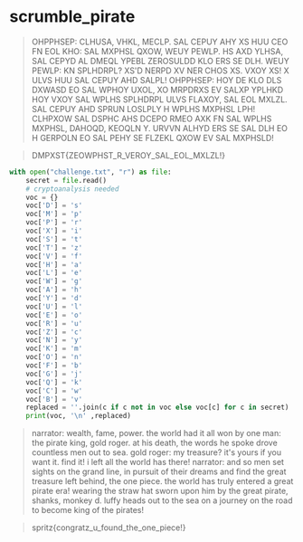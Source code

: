 # scrumble_pirate

> OHPPHSEP: CLHUSA, VHKL, MECLP. SAL CEPUY AHY XS HUU CEO FN EOL KHO: SAL MXPHSL QXOW, WEUY PEWLP.
HS AXD YLHSA, SAL CEPYD AL DMEQL YPEBL ZEROSULDD KLO ERS SE DLH.
WEUY PEWLP: KN SPLHDRPL? XS'D NERPD XV NER CHOS XS. VXOY XS! X ULVS HUU SAL CEPUY AHD SALPL!
OHPPHSEP: HOY DE KLO DLS DXWASD EO SAL WPHOY UXOL, XO MRPDRXS EV SALXP YPLHKD HOY VXOY SAL WPLHS SPLHDRPL ULVS
FLAXOY, SAL EOL MXLZL.
SAL CEPUY AHD SPRUN LOSLPLY H WPLHS MXPHSL LPH! CLHPXOW SAL DSPHC AHS DCEPO RMEO AXK FN SAL WPLHS MXPHSL,
DAHOQD, KEOQLN Y. URVVN ALHYD ERS SE SAL DLH EO H GERPOLN EO SAL PEHY SE FLZEKL QXOW EV SAL MXPHSLD!
> 

> DMPXST{ZEOWPHST_R_VEROY_SAL_EOL_MXLZL!}
> 

```python
with open("challenge.txt", "r") as file:
    secret = file.read()
    # cryptoanalysis needed
    voc = {}
    voc['D'] = 's'
    voc['M'] = 'p'
    voc['P'] = 'r'
    voc['X'] = 'i'
    voc['S'] = 't'
    voc['T'] = 'z'
    voc['V'] = 'f'
    voc['H'] = 'a'
    voc['L'] = 'e'
    voc['W'] = 'g'
    voc['A'] = 'h'
    voc['Y'] = 'd'
    voc['U'] = 'l'
    voc['E'] = 'o'
    voc['R'] = 'u'
    voc['Z'] = 'c'
    voc['N'] = 'y'
    voc['K'] = 'm'
    voc['O'] = 'n'
    voc['F'] = 'b'
    voc['G'] = 'j'
    voc['Q'] = 'k'
    voc['C'] = 'w'
    voc['B'] = 'v'
    replaced = ''.join(c if c not in voc else voc[c] for c in secret)
    print(voc, '\n' ,replaced)
```

> narrator: wealth, fame, power. the world had it all won by one man: the pirate king, gold roger.
at his death, the words he spoke drove countless men out to sea.
gold roger: my treasure? it's yours if you want it. find it! i left all the world has there!
narrator: and so men set sights on the grand line, in pursuit of their dreams and find the great treasure left
behind, the one piece.
the world has truly entered a great pirate era! wearing the straw hat sworn upon him by the great pirate,
shanks, monkey d. luffy heads out to the sea on a journey on the road to become king of the pirates!
> 

> spritz{congratz_u_found_the_one_piece!}
>